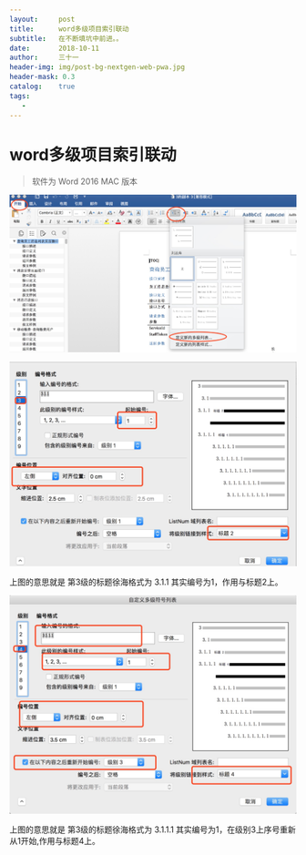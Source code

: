 ```yaml
---
layout:     post
title:      word多级项目索引联动
subtitle:   在不断填坑中前进。。
date:       2018-10-11
author:     三十一
header-img: img/post-bg-nextgen-web-pwa.jpg
header-mask: 0.3
catalog:    true
tags:
   - 
---
```


# word多级项目索引联动

> 软件为 Word 2016 MAC 版本

![](/media/15392477788361/15392478046142.jpg)



![](/media/15392477788361/15392478344324.jpg)


上图的意思就是 第3级的标题徐海格式为 3.1.1 其实编号为1，作用与标题2上。

![](/media/15392477788361/15392479229071.jpg)


上图的意思就是 第3级的标题徐海格式为 3.1.1.1 其实编号为1，在级别3上序号重新从1开始,作用与标题4上。


